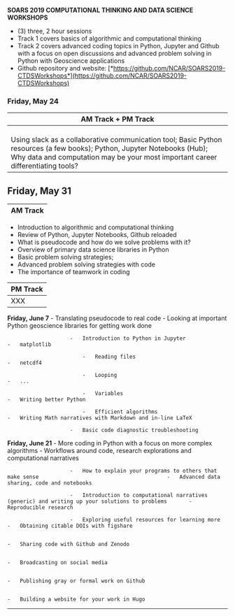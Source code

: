 **SOARS 2019 COMPUTATIONAL THINKING AND DATA SCIENCE WORKSHOPS**

-  (3) three, 2 hour sessions
-   Track 1 covers basics of algorithmic and computational thinking
-   Track 2 covers advanced coding topics in Python, Jupyter and Github with a focus on open discussions and advanced problem solving in Python with Geoscience applications
-   Github repository and website: [*https://github.com/NCAR/SOARS2019-CTDSWorkshops*](https://github.com/NCAR/SOARS2019-CTDSWorkshops)

### Friday, May 24 
| **AM Track + PM Track** |
|------------------------------------------|
| <br/>Using slack as a collaborative communication tool; Basic Python resources (a few books); Python, Jupyter Notebooks (Hub); Why data and computation may be your most important career differentiating tools? |

## Friday, May 31
| **AM Track**  | 
|---------------|

* Introduction to algorithmic and computational thinking
* Review of Python, Jupyter Notebooks, Github reloaded 
* What is pseudocode and how do we solve problems with it? 
* Overview of primary data science libraries in Python
* Basic problem solving strategies; 
* Advanced problem solving strategies with code
* The importance of teamwork in coding   
 
| **PM Track** |
 |----------------|
 |XXX |            
                                                                                                                           
                                                                                                                           

  **Friday, June 7**    -   Translating pseudocode to real code                                                            -   Looking at important Python geoscience libraries for getting work done
                                                                                                                           
                        -   Introduction to Python in Jupyter                                                                  -   matplotlib
                                                                                                                           
                            -   Reading files                                                                                  -   netcdf4
                                                                                                                           
                            -   Looping                                                                                        -   ...
                                                                                                                           
                            -   Variables                                                                                  -   Writing better Python
                                                                                                                           
                            -   Efficient algorithms                                                                       -   Writing Math narratives with Markdown and in-line LaTeX
                                                                                                                           
                        -   Basic code diagnostic troubleshooting                                                          
                                                                                                                           
                                                                                                                           

  **Friday, June 21**   -   More coding in Python with a focus on more complex algorithms                                  -   Workflows around code, research explorations and computational narratives
                                                                                                                           
                        -   How to explain your programs to others that make sense                                         -   Advanced data sharing, code and notebooks
                                                                                                                           
                        -   Introduction to computational narratives (generic) and writing up your solutions to problems       -   Reproducible research
                                                                                                                           
                        -   Exploring useful resources for learning more                                                       -   Obtaining citable DOIs with figshare
                                                                                                                           
                                                                                                                               -   Sharing code with Github and Zenodo
                                                                                                                           
                                                                                                                               -   Broadcasting on social media
                                                                                                                           
                                                                                                                           -   Publishing gray or formal work on Github
                                                                                                                           
                                                                                                                               -   Building a website for your work in Hugo
                                                                                                                           
                                                                                                                           
  --------------------------------------------------------------------------------------------------------------------------------------------------------------------------------------------------------


